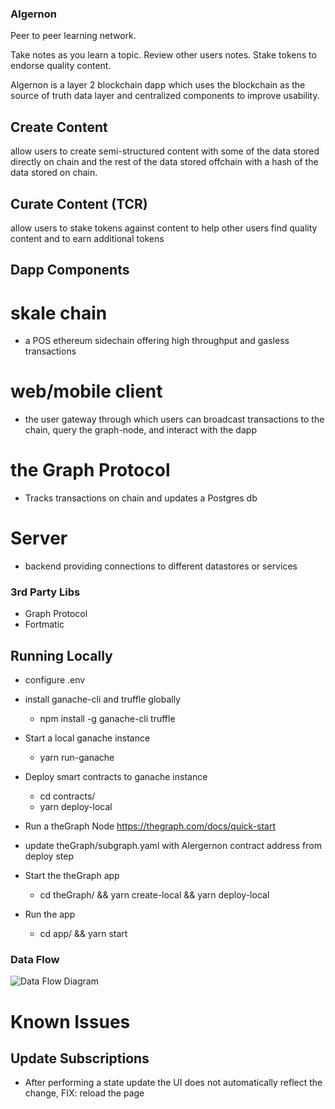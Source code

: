 ### Algernon

Peer to peer learning network.

Take notes as you learn a topic. Review other users notes. Stake tokens to endorse quality content.

Algernon is a layer 2 blockchain dapp which uses the blockchain as the source of truth data layer and centralized components to improve usability.


## Create Content
allow users to create semi-structured content with some of the data stored directly on chain and the rest of the data stored offchain with a hash of the data stored on chain.

## Curate Content (TCR)
allow users to stake tokens against content to help other users find quality content and to earn additional tokens

## Dapp Components

# skale chain
  - a POS ethereum sidechain offering high throughput and gasless transactions
  
# web/mobile client
  - the user gateway through which users can broadcast transactions to the chain, query the graph-node, and interact with the dapp

# the Graph Protocol
  - Tracks transactions on chain and updates a Postgres db

# Server
 - backend providing connections to different datastores or services

### 3rd Party Libs
  - Graph Protocol
  - Fortmatic

## Running Locally

- configure .env


- install ganache-cli and truffle globally
  - npm install -g ganache-cli truffle


- Start a local ganache instance
  - yarn run-ganache


- Deploy smart contracts to ganache instance
  - cd contracts/
  - yarn deploy-local


- Run a theGraph Node
  https://thegraph.com/docs/quick-start


- update theGraph/subgraph.yaml with Alergernon contract address from deploy step
- Start the theGraph app
  - cd theGraph/ && yarn create-local && yarn deploy-local

- Run the app
  - cd app/ && yarn start

### Data Flow
![Data Flow Diagram](images/algernon_data_flow.png)

# Known Issues

## Update Subscriptions
  - After performing a state update the UI does not automatically reflect the change, FIX: reload the page

